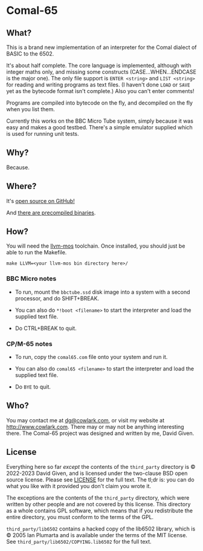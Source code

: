 Comal-65
========

What?
-----

This is a brand new implementation of an interpreter for the Comal dialect of
BASIC to the 6502.

It's about half complete. The core language is implemented, although with
integer maths only, and missing some constructs (CASE...WHEN...ENDCASE is the
major one). The only file support is `ENTER <string>` and `LIST <string>` for
reading and writing programs as text files. (I haven't done `LOAD` or `SAVE` yet
as the bytecode format isn't complete.) Also you can't enter comments!

Programs are compiled into bytecode on the fly, and decompiled on the fly when
you list them.

Currently this works on the BBC Micro Tube system, simply because it was easy
and makes a good testbed. There's a simple emulator supplied which is used for
running unit tests.


Why?
----

Because.


Where?
------

It's [open source on GitHub!](https://github.com/davidgiven/comal65)

And [there are precompiled
binaries](https://github.com/davidgiven/comal65/releases/tag/dev).

How?
----

You will need the [llvm-mos](https://llvm-mos.org) toolchain.  Once installed,
you should just be able to run the Makefile.

    make LLVM=<your llvm-mos bin directory here>/

### BBC Micro notes

  - To run, mount the `bbctube.ssd` disk image into a system with a second
  processor, and do SHIFT+BREAK.
  
  - You can also do `*!boot <filename>` to start the interpreter and load the
  supplied text file.
  
  - Do CTRL+BREAK to quit.

### CP/M-65 notes

  - To run, copy the `comal65.com` file onto your system and run it.

  - You can also do `comal65 <filename>` to start the interpreter and load the
    supplied text file.

  - Do `BYE` to quit.

Who?
----

You may contact me at dg@cowlark.com, or visit my website at
http://www.cowlark.com.  There may or may not be anything interesting there.
The Comal-65 project was designed and written by me, David Given. 


License
-------

Everything here so far _except_ the contents of the `third_party` directory is
© 2022-2023 David Given, and is licensed under the two-clause BSD open source
license. Please see [LICENSE](LICENSE) for the full text. The tl;dr is: you can
do what you like with it provided you don't claim you wrote it.

The exceptions are the contents of the `third_party` directory, which were
written by other people and are not covered by this license. This directory as
a whole contains GPL software, which means that if you redistribute the entire
directory, you must conform to the terms of the GPL.

`third_party/lib6502` contains a hacked copy of the lib6502 library, which is ©
2005 Ian Plumarta and is available under the terms of the MIT license. See
`third_party/lib6502/COPYING.lib6502` for the full text.

